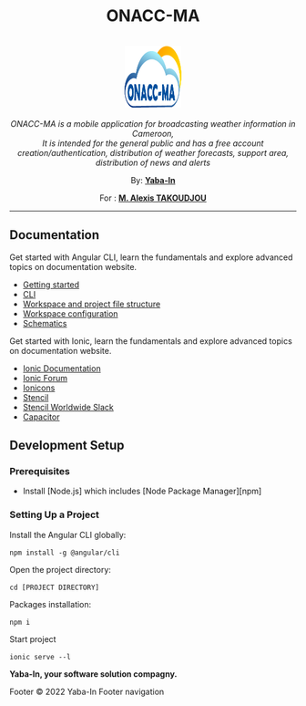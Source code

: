 <h1 align="center">ONACC-MA</h1>

<p align="center">
  <br>
  <img src="./src/assets/tikala_logo2.png" alt="ONACC-MA logo" width="100px" height="108px"/>
  <br><br>
  <i>ONACC-MA is a mobile application for broadcasting weather information in Cameroon,
    <br>It is intended for the general public and has a free account creation/authentication, distribution of weather forecasts, support area, distribution of news and alerts</i>
  <br>
</p>

<p align="center">By:
  <a href="https://yabain.com"><strong>Yaba-In</strong></a>
  <br>
</p>

<p align="center">For :
  <a href="#"><strong>M. Alexis TAKOUDJOU</strong></a>
  <br>
</p>

<hr>

## Documentation

Get started with Angular CLI, learn the fundamentals and explore advanced topics on documentation website.

- [Getting started](https://angular.io/start)
- [CLI](https://angular.io/cli)
- [Workspace and project file structure](https://angular.io/guide/file-structure)
- [Workspace configuration](https://angular.io/guide/workspace-config)
- [Schematics](https://angular.io/guide/schematics)


Get started with Ionic, learn the fundamentals and explore advanced topics on documentation website.

* [Ionic Documentation](https://ionicframework.com/docs/)
* [Ionic Forum](https://forum.ionicframework.com/)
* [Ionicons](http://ionicons.com/)
* [Stencil](https://stenciljs.com/)
* [Stencil Worldwide Slack](https://stencil-worldwide.herokuapp.com/)
* [Capacitor](https://capacitor.ionicframework.com/)


## Development Setup


### Prerequisites

- Install [Node.js] which includes [Node Package Manager][npm]

### Setting Up a Project

Install the Angular CLI globally:

```
npm install -g @angular/cli
```

Open the project directory:

```
cd [PROJECT DIRECTORY]
```

Packages installation:

```
npm i
```

Start project

```
ionic serve --l
```




**Yaba-In, your software solution compagny.**


Footer
© 2022 Yaba-In
Footer navigation


